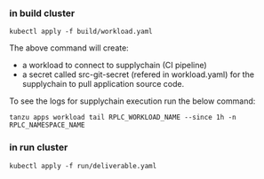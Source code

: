 
### in build cluster


```
kubectl apply -f build/workload.yaml
```

The above command will create:
- a workload to connect to supplychain (CI pipeline)
- a secret called src-git-secret (refered in workload.yaml) for the supplychain to pull application source code.

To see the logs for supplychain execution run the below command:

```
tanzu apps workload tail RPLC_WORKLOAD_NAME --since 1h -n RPLC_NAMESPACE_NAME
```

### in run cluster

```
kubectl apply -f run/deliverable.yaml
```